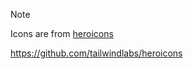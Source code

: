 > [!NOTE]
> Icons are from [heroicons](https://heroicons.com/)

https://github.com/tailwindlabs/heroicons
